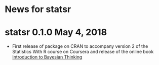# News for statsr

# statsr 0.1.0  May 4, 2018

* First release of package on CRAN to accompany version 2 of the Statistics With R course on Coursera and release of the online book [Introduction to Bayesian Thinking](https://StatsWithR.github.io/book)